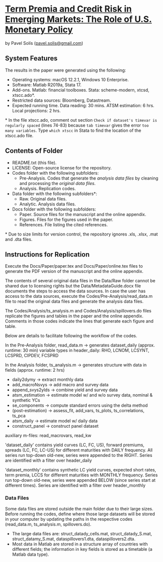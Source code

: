 # [Term Premia and Credit Risk in Emerging Markets: The Role of U.S. Monetary Policy](https://papers.ssrn.com/sol3/papers.cfm?abstract_id=3973655)

by Pavel Solís (pavel.solis@gmail.com)


## System Features
The results in the paper were generated using the following:
- Operating systems: macOS 12.2.1, Windows 10 Enterprise.
- Software: Matlab R2019a, Stata 17.
- Add-ons. Matlab: financial toolboxes. Stata: scheme-modern, xtcsd, xtscc.ado*.
- Restricted data sources: Bloomberg, Datastream.
- Expected running time. Data reading: 30 mins. ATSM estimation: 6 hrs. Local projections: 2 hrs.

\* In the file xtscc.ado, comment out section `Check if dataset's timevar is regularly spaced` (lines 74-83) because `tab timevar` gives the error `too many variables`. Type `which xtscc` in Stata to find the location of the xtscc.ado file.


## Contents of Folder
- README.txt (this file).
- LICENSE: Open-source license for the repository.
- Codes folder with the following subfolders:
	- Pre-Analysis. Codes that generate the *analysis data files* by cleaning and processing the *original data files*.
	- Analysis. Replication codes.
- Data folder with the following subfolders*:
	- Raw. Original data files.
	- Analytic. Analysis data files.
- Docs folder with the following subfolders: 
	- Paper. Source files for the manuscript and the online appendix.
	- Figures. Files for the figures used in the paper.
	- References. File listing the cited references.

\* Due to size limits for version control, the repository ignores .xls, .xlsx, .mat and .dta files.


## Instructions for Replication
Execute the Docs/Paper/paper.tex and Docs/Paper/online.tex files to generate the PDF version of the manuscript and the online appendix.

The contents of several original data files in the Data/Raw folder cannot be shared due to licensing rights but the Data/MetadataGuide.docx file documents the steps to access the data sources. In case the user has access to the data sources, execute the Codes/Pre-Analysis/read_data.m file to read the original data files and generate the analysis data files.

The Codes/Analysis/ts_analysis.m and Codes/Analysis/spillovers.do files replicate the figures and tables in the paper and the online appendix. Comments in those codes indicate the lines that generate each figure and table.

Below are details to facilitate following the workflow of the codes.

In the Pre-Analysis folder, read_data.m -> generates dataset_daily (approx. runtime: 30 min)
	variable types in header_daily: RHO, LCNOM, LCSYNT, LCSPRD, CIPDEV, FCSPRD

In the Analysis folder, ts_analysis.m -> generates structure with data in fields (approx. runtime: 2 hrs)
- daily2dymy		-> extract monthly data
- add_macroNsvys	-> add macro and survey data
- append_svys2ylds	-> combine yield and survey data
- atsm_estimation 	-> estimate model w/ and w/o survey data, nominal & synthetic YCs
- se_components		-> compute standard errors using the delta method
- (post-estimation)	-> assess_fit, add_vars, ts_plots, ts_correlations, ts_pca
- atsm_daily		-> estimate model w/ daily data
- construct_panel 	-> construct panel dataset

auxiliary m-files: read_macrovars, read_kw

'dataset_daily' contains yield curves (LC, FC, US), forward premiums, spreads (LC, FC, LC-US) for different maturities with DAILY frequency. All series run top-down old-new, series were appended to the RIGHT. Series are identified with a filter over header_daily

'dataset_monthly' contains synthetic LC yield curves, expected short rates, term premia, LCCS for different maturities with MONTHLY frequency. Series run top-down old-new, series were appended BELOW (since series start at different times). Series are identified with a filter over header_monthly

### Data Files
Some data files are stored outside the main folder due to their large sizes. Before running the codes, define where those large datasets will be stored in your computer by updating the paths in the respective codes (read_data.m, ts_analysis.m, spillovers.do).
- The large data files are: struct_datady_cells.mat, struct_datady_S.mat, struct_datamy_S.mat, dataspillovers1.dta, dataspillovers2.dta.
- Most data in Matlab are stored in a structure array of countries with different fields; the information in key fields is stored as a timetable (a Matlab data type). 
